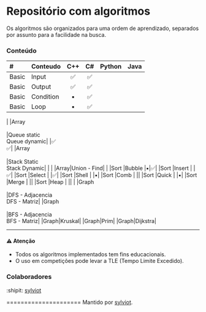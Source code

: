 # Repositório com algoritmos

Os algoritmos são organizados para uma ordem de aprendizado, separados por assunto para a facilidade na busca.


### Conteúdo


|# 		|Conteudo 	|C++				 |C#				  |Python	|Java	|
|:---	|:---		|:---:				 |:---:				  |:---:	|:---:	|
|Basic	|Input		|:white_check_mark:	 |:white_check_mark:  |			|		|
|Basic	|Output		|:white_check_mark:	 |:white_check_mark:  |			|		|
|Basic	|Condition	|:black_small_square:|:white_check_mark:  |			|		|
|Basic	|Loop		|:black_small_square:|:white_check_mark:  |			|		|
|
|Array<br><br>|Queue static<br>Queue dynamic| |:white_check_mark:<br>:white_check_mark:|
|Array<br><br>|Stack Static<br>Stack Dynamic| | |
|Array|Union - Find|
|
|Sort	|Bubble		|:black_small_square:|:white_check_mark:|
|Sort	|Insert		|	|:white_check_mark:|
|Sort	|Select		|	|:white_check_mark:|
|Sort	|Shell		|	|:black_small_square:|
|Sort	|Comb		|	||
|Sort	|Quick		|	|:black_small_square:|
|Sort	|Merge		|	||
|Sort	|Heap		|	||
|
|Graph<br><br>|DFS - Adjacencia<br>DFS - Matriz|
|Graph<br><br>|BFS - Adjacencia<br>BFS - Matriz|
|Graph|Kruskal|
|Graph|Prim|
|Graph|Dijkstra|

____________________
#### :warning: Atenção
* Todos os algoritmos implementados tem fins educacionais. 
* O uso em competições pode levar a TLE (Tempo Limite Excedido).

### Colaboradores

:shipit: [sylviot](https://github.com/sylviot)

=====================
Mantido por [sylviot](https://github.com/sylviot).